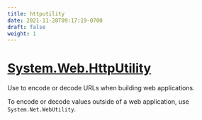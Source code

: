 ```yaml
---
title: httputility
date: 2021-11-28T09:17:19-0700
draft: false
weight: 1
---
```

# [System.Web.HttpUtility](https://docs.microsoft.com/en-us/_net/api/system.web.httputility?view=net-6.0)
Use to encode or decode URLs when building web applications.

To encode or decode values outside of a web application, use `System.Net.WebUtility`.

